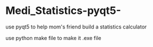 # Medi_Statistics-pyqt5-
use pyqt5 to help mom's friend build a statistics calculator

use python make file to make it .exe file 
